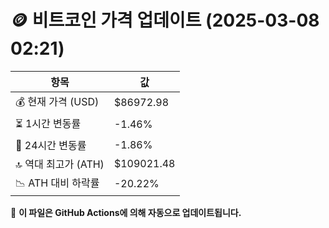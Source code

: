 # 🪙 비트코인 가격 업데이트 (2025-03-08 02:21)

| 항목                | 값 |
|--------------------|----------------|
| 💰 현재 가격 (USD) | $86972.98 |
| ⏳ 1시간 변동률    | -1.46% |
| 📆 24시간 변동률   | -1.86% |
| 🔝 역대 최고가 (ATH) | $109021.48 |
| 📉 ATH 대비 하락률 | -20.22% |

🔄 **이 파일은 GitHub Actions에 의해 자동으로 업데이트됩니다.**
